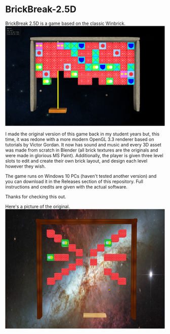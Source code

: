 # BrickBreak-2.5D

BrickBreak 2.5D is a game based on the classic Winbrick.
![Gameplay image.](./Assets/Screenshots/gameplay.png "The game")

I made the original version of this game back in my student years but, this time, it was redone with a more modern OpenGL 3.3 renderer based on tutorials by Victor Gordan. It now has sound and music and every 3D asset was made from scratch in Blender (all brick textures are the originals and were made in glorious MS Paint). Additionally, the player is given three level slots to edit and create their own brick layout, and design each level however they wish.

The game runs on Windows 10 PCs (haven't tested another version) and you can download it in the Releases section of this repository. Full instructions and credits are given with the actual software.

Thanks for checking this out.

Here's a picture of the original.
![Original gameplay image.](./Assets/Screenshots/original.png "The original game")
